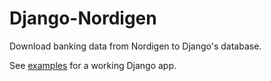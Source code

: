 # Django-Nordigen

Download banking data from Nordigen to Django's database.

See [examples](./examples/) for a working Django app.
